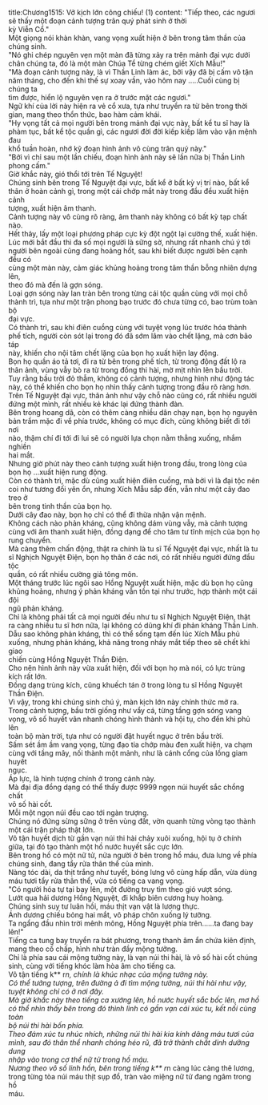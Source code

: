 title:Chương1515: Vở kịch lớn công chiếu! (1)
content:
"Tiếp theo, các ngươi sẽ thấy một đoạn cảnh tượng trân quý phát sinh ở thời<br>kỳ Viễn Cổ."<br>Một giọng nói khàn khàn, vang vọng xuất hiện ở bên trong tâm thần của<br>chúng sinh.<br>"Nó ghi chép nguyên vẹn một màn đã từng xảy ra trên mảnh đại vực dưới<br>chân chúng ta, đó là một màn Chúa Tể từng chém giết Xích Mẫu!"<br>"Mà đoạn cảnh tượng này, là vì Thần Linh làm ác, bởi vậy đã bị cấm vô tận<br>năm tháng, cho đến khi thế sự xoay vần, vào hôm nay …..Cuối cùng bị chúng ta<br>tìm được, hiển lộ nguyên vẹn ra ở trước mặt các ngươi."<br>Ngữ khí của lời này hiện ra vẻ cổ xưa, tựa như truyền ra từ bên trong thời<br>gian, mang theo thổn thức, bao hàm cảm khái.<br>"Hy vọng tất cả mọi người bên trong mảnh đại vực này, bất kể tu sĩ hay là<br>phàm tục, bất kể tộc quần gì, các ngươi đời đời kiếp kiếp lâm vào vận mệnh đau<br>khổ tuần hoàn, nhớ kỹ đoạn hình ảnh vô cùng trân quý này."<br>"Bởi vì chỉ sau một lần chiếu, đoạn hình ảnh này sẽ lần nữa bị Thần Linh<br>phong cấm."<br>Giờ khắc này, gió thổi tới trên Tế Nguyệt!<br>Chúng sinh bên trong Tế Nguyệt đại vực, bất kể ở bất kỳ vị trí nào, bất kể<br>thân ở hoàn cảnh gì, trong một cái chớp mắt này trong đầu đều xuất hiện cảnh<br>tượng, xuất hiện âm thanh.<br>Cảnh tượng này vô cùng rõ ràng, âm thanh này không có bất kỳ tạp chất<br>nào.<br>Hết thảy, lấy một loại phương pháp cực kỳ đột ngột lại cường thế, xuất hiện.<br>Lúc mới bắt đầu thì đa số mọi người là sững sờ, nhưng rất nhanh chú ý tới<br>người bên ngoài cũng đang hoảng hốt, sau khi biết được người bên cạnh đều có<br>cùng một màn này, cảm giác khủng hoảng trong tâm thần bỗng nhiên dựng lên,<br>theo đó mà đến là gợn sóng.<br>Loại gợn sóng này lan tràn bên trong từng cái tộc quần cùng với mọi chỗ<br>thành trì, tựa như một trận phong bạo trước đó chưa từng có, bao trùm toàn bộ<br>đại vực.<br>Có thành trì, sau khi điên cuồng cùng với tuyệt vọng lúc trước hóa thành<br>phế tích, người còn sót lại trong đó đã sớm lâm vào chết lặng, mà cơn bão táp<br>này, khiến cho nội tâm chết lặng của bọn họ xuất hiện lay động.<br>Bọn họ quần áo tả tơi, đi ra từ bên trong phế tích, từ trong động đất lộ ra<br>thân ảnh, vùng vẫy bò ra từ trong đống thi hài, mờ mịt nhìn lên bầu trời.<br>Tuy rằng bầu trời đỏ thẫm, không có cảnh tượng, nhưng hình như động tác<br>này, có thể khiến cho bọn họ nhìn thấy cảnh tượng trong đầu rõ ràng hơn.<br>Trên Tế Nguyệt đại vực, thân ảnh như vậy chỗ nào cũng có, rất nhiều người<br>đứng một mình, rất nhiều kẻ khác lại đứng thành đàn.<br>Bên trong hoang dã, còn có thêm càng nhiều dân chạy nạn, bọn họ nguyên<br>bản trầm mặc đi về phía trước, không có mục đích, cũng không biết đi tới nơi<br>nào, thậm chí đi tới đi lui sẽ có người lựa chọn nằm thẳng xuống, nhắm nghiền<br>hai mắt.<br>Nhưng giờ phút này theo cảnh tượng xuất hiện trong đầu, trong lòng của<br>bọn họ …xuất hiện rung động.<br>Còn có thành trì, mặc dù cũng xuất hiện điên cuồng, mà bởi vì là đại tộc nên<br>coi như tương đối yên ổn, nhưng Xích Mẫu sắp đến, vẫn như một cây đao treo ở<br>bên trong tinh thần của bọn họ.<br>Dưới cây đao này, bọn họ chỉ có thể đi thừa nhận vận mệnh.<br>Không cách nào phản kháng, cũng không dám vùng vẫy, mà cảnh tượng<br>cùng với âm thanh xuất hiện, đồng dạng để cho tâm tư tĩnh mịch của bọn họ<br>rung chuyển.<br>Mà càng thêm chấn động, thật ra chính là tu sĩ Tế Nguyệt đại vực, nhất là tu<br>sĩ Nghịch Nguyệt Điện, bọn họ thân ở các nơi, có rất nhiều người đứng đầu tộc<br>quần, có rất nhiều cường giả tông môn.<br>Một tháng trước lúc ngôi sao Hồng Nguyệt xuất hiện, mặc dù bọn họ cũng<br>khủng hoảng, nhưng ý phản kháng vẫn tồn tại như trước, hợp thành một cái đội<br>ngũ phản kháng.<br>Chỉ là không phải tất cả mọi người đều như tu sĩ Nghịch Nguyệt Điện, thật<br>ra càng nhiều tu sĩ hơn nữa, lại không có dũng khí đi phản kháng Thần Linh.<br>Dẫu sao không phản kháng, thì có thể sống tạm đến lúc Xích Mẫu phủ<br>xuống, nhưng phản kháng, khả năng trong nháy mắt tiếp theo sẽ chết khi giao<br>chiến cùng Hồng Nguyệt Thần Điện.<br>Cho nên hình ảnh này vừa xuất hiện, đối với bọn họ mà nói, có lực trùng<br>kích rất lớn.<br>Đồng dạng trùng kích, cũng khuếch tán ở trong lòng tu sĩ Hồng Nguyệt<br>Thần Điện.<br>Vì vậy, trong khi chúng sinh chú ý, màn kịch lớn này chính thức mở ra.<br>Trong cảnh tượng, bầu trời giống như vẩy cá, từng tầng gợn sóng vang<br>vọng, vô số huyết vân nhanh chóng hình thành và hội tụ, cho đến khi phủ lên<br>toàn bộ màn trời, tựa như có người đặt huyết ngục ở trên bầu trời.<br>Sấm sét ầm ầm vang vọng, từng đạo tia chớp màu đen xuất hiện, va chạm<br>cùng với tầng mây, nối thành một mảnh, như là cánh cổng của lồng giam huyết<br>ngục.<br>Áp lực, là hình tượng chính ở trong cảnh này.<br>Mà đại địa đồng dạng có thể thấy được 9999 ngọn núi huyết sắc chồng chất<br>vô số hài cốt.<br>Mỗi một ngọn núi đều cao tới ngàn trượng.<br>Chúng nó đứng sừng sững ở trên vùng đất, vờn quanh từng vòng tạo thành<br>một cái trận pháp thật lớn.<br>Vô tận huyết dịch từ gần vạn núi thi hài chảy xuôi xuống, hội tụ ở chính<br>giữa, tại đó tạo thành một hồ nước huyết sắc cực lớn.<br>Bên trong hồ có một nữ tử, nửa người ở bên trong hồ máu, đưa lưng về phía<br>chúng sinh, đang tẩy rửa thân thể của mình.<br>Nàng tóc dài, da thịt trắng như tuyết, bóng lưng vô cùng hấp dẫn, vừa dùng<br>máu tươi tẩy rửa thân thể, vừa có tiếng ca vang vọng.<br>"Có người hóa tự tại bay lên, một đường truy tìm theo gió vượt sóng.<br>Lướt qua hải dương Hồng Nguyệt, đi khắp biên cương huy hoàng.<br>Chúng sinh suy tư luân hồi, máu thịt vạn vật là lương thực.<br>Ánh dương chiếu bỏng hai mắt, vô pháp chôn xuống lý tưởng.<br>Ta ngẩng đầu nhìn trời mênh mông, Hồng Nguyệt phía trên……ta đang bay<br>lên!"<br>Tiếng ca tung bay truyền ra bát phương, trong thanh âm ẩn chứa kiên định,<br>mang theo cố chấp, hình như tràn đầy mộng tưởng.<br>Chỉ là phía sau cái mộng tưởng này, là vạn núi thi hài, là vô số hài cốt chúng<br>sinh, cùng với tiếng khóc làm hòa âm cho tiếng ca.<br>Vô tận tiếng k** r*n, chính là khúc nhạc của mộng tưởng này.<br>Có thể tưởng tượng, trên đường ả đi tìm mộng tưởng, núi thi hài như vậy,<br>tuyệt không chỉ có ở nơi đây.<br>Mà giờ khắc này theo tiếng ca xướng lên, hồ nước huyết sắc bốc lên, mơ hồ<br>có thể nhìn thấy bên trong đó thình lình có gần vạn cái xúc tu, kết nối cùng toàn<br>bộ núi thi hài bốn phía.<br>Theo đám xúc tu nhúc nhích, những núi thi hài kia kính dâng máu tươi của<br>mình, sau đó thân thể nhanh chóng héo rũ, đã trở thành chất dinh dưỡng dung<br>nhập vào trong cơ thể nữ tử trong hồ máu.<br>Nương theo vô số linh hồn, bên trong tiếng k** r*n càng lúc càng thê lương,<br>trong từng tòa núi máu thịt sụp đổ, tràn vào miệng nữ tử đang ngâm trong hồ<br>máu.